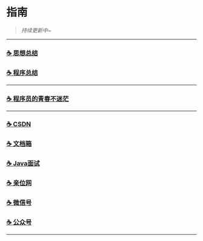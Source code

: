 # 指南


> _持续更新中~_

---

### [☕️ 思想总结](https://www.yjava.cn/yjava/#/summary/) 
### [☕️ 程序总结](https://www.yjava.cn/yjava/#/program/)

---

[//]: # (### [☕️ 相亲交友]&#40;https://www.yjava.cn/yjava/#/me/&#41;)
### [☕️ 程序员的青春不迷茫](https://www.yjava.cn/yjava/#/book/zi-zhu)

---

### [☕️ CSDN](https://yangchunjian.blog.csdn.net) 
### [☕️ 文档箱](https://www.yjava.cn/yjava/#/guide/) 
### [☕️ Java面试](https://javainterview.cn)
### [☕️ 亲位网](https://dearlocation.com)
### [☕️ 微信号](https://www.yjava.cn/yjava/imgs/dearlocation.jpeg)
### [☕️ 公众号](https://www.yjava.cn/yjava/imgs/qrcode_for_gh_8756901e5b12_344.jpg)

---